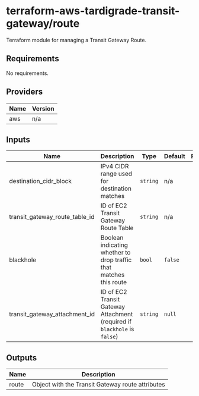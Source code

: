 # terraform-aws-tardigrade-transit-gateway/route

Terraform module for managing a Transit Gateway Route.

<!-- BEGIN TFDOCS -->
## Requirements

No requirements.

## Providers

| Name | Version |
|------|---------|
| aws | n/a |

## Inputs

| Name | Description | Type | Default | Required |
|------|-------------|------|---------|:--------:|
| destination\_cidr\_block | IPv4 CIDR range used for destination matches | `string` | n/a | yes |
| transit\_gateway\_route\_table\_id | ID of EC2 Transit Gateway Route Table | `string` | n/a | yes |
| blackhole | Boolean indicating whether to drop traffic that matches this route | `bool` | `false` | no |
| transit\_gateway\_attachment\_id | ID of EC2 Transit Gateway Attachment (required if `blackhole` is `false`) | `string` | `null` | no |

## Outputs

| Name | Description |
|------|-------------|
| route | Object with the Transit Gateway route attributes |

<!-- END TFDOCS -->

